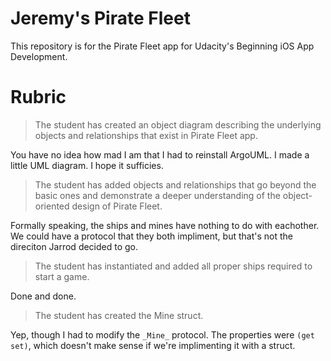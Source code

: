 # Jeremy's Pirate Fleet

This repository is for the Pirate Fleet app for Udacity's Beginning iOS App Development.

# Rubric

> The student has created an object diagram describing the underlying objects and relationships that exist in Pirate Fleet app.

You have no idea how mad I am that I had to reinstall ArgoUML. I made a little UML diagram. I hope it sufficies.

> The student has added objects and relationships that go beyond the basic ones and demonstrate a deeper understanding of the object-oriented design of Pirate Fleet.

Formally speaking, the ships and mines have nothing to do with eachother. We could have a protocol that they both impliment, but that's not the direciton Jarrod decided to go. 

> The student has instantiated and added all proper ships required to start a game.

Done and done.

> The student has created the Mine struct.

Yep, though I had to modify the `_Mine_` protocol. The properties were `(get set)`, which doesn't make sense if we're implimenting it with a struct.


